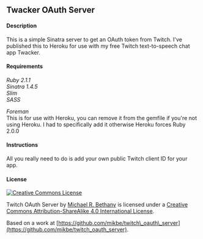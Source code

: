 ## Twacker OAuth Server

#### Description

This is a simple Sinatra server to get an OAuth 
token from Twitch. I've published this to Heroku 
for use with my free Twitch text-to-speech chat 
app Twacker.

#### Requirements

*Ruby 2.1.1*  
*Sinatra 1.4.5*  
*Slim*  
*SASS*  

*Foreman*  
This is for use with Heroku, you can remove it from the gemfile if you're not 
using Heroku. I had to specifically add it otherwise Heroku forces Ruby 2.0.0

#### Instructions

All you really need to do is add your own public Twitch client ID for your app.

#### License

[![Creative Commons License](http://i.creativecommons.org/l/by-sa/4.0/88x31.png)](http://creativecommons.org/licenses/by-sa/4.0/)

Twitch OAuth Server by [Michael R. Bethany](http://mikebethany.com) is licensed under a [Creative Commons Attribution-ShareAlike 4.0 International License](http://creativecommons.org/licenses/by-sa/4.0/).  

Based on a work at [https://github.com/mikbe/twitch\_oauth\_server](https://github.com/mikbe/twitch_oauth_server).